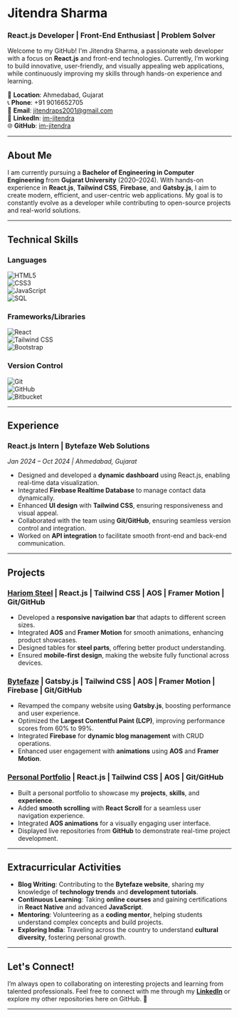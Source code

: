 # Jitendra Sharma

### React.js Developer | Front-End Enthusiast | Problem Solver

Welcome to my GitHub! I'm Jitendra Sharma, a passionate web developer with a focus on **React.js** and front-end technologies. Currently, I’m working to build innovative, user-friendly, and visually appealing web applications, while continuously improving my skills through hands-on experience and learning.

📍 **Location**: Ahmedabad, Gujarat  
📞 **Phone**: +91 9016652705  
📧 **Email**: jitendraps2001@gmail.com  
🔗 **LinkedIn**: [im-jitendra](https://linkedin.com/in/im-jitendra)  
🌐 **GitHub**: [im-jitendra](https://github.com/im-jitendra)

---

## About Me

I am currently pursuing a **Bachelor of Engineering in Computer Engineering** from **Gujarat University** (2020–2024). With hands-on experience in **React.js**, **Tailwind CSS**, **Firebase**, and **Gatsby.js**, I aim to create modern, efficient, and user-centric web applications. My goal is to constantly evolve as a developer while contributing to open-source projects and real-world solutions.

---

## Technical Skills

### **Languages**
![HTML5](https://img.shields.io/badge/HTML5-%23E34F26.svg?&style=for-the-badge&logo=html5&logoColor=white)  
![CSS3](https://img.shields.io/badge/CSS3-%231572B6.svg?&style=for-the-badge&logo=css3&logoColor=white)  
![JavaScript](https://img.shields.io/badge/JavaScript-%23F7DF1E.svg?&style=for-the-badge&logo=javascript&logoColor=white)  
![SQL](https://img.shields.io/badge/SQL-%234479A1.svg?&style=for-the-badge&logo=sql&logoColor=white)

### **Frameworks/Libraries**
![React](https://img.shields.io/badge/React-%23282C34.svg?&style=for-the-badge&logo=react&logoColor=61DAFB)  
![Tailwind CSS](https://img.shields.io/badge/Tailwind_CSS-%2338B2AC.svg?&style=for-the-badge&logo=tailwindcss&logoColor=white)  
![Bootstrap](https://img.shields.io/badge/Bootstrap-%238B44AD.svg?&style=for-the-badge&logo=bootstrap&logoColor=white)

### **Version Control**
![Git](https://img.shields.io/badge/Git-%23F05032.svg?&style=for-the-badge&logo=git&logoColor=white)  
![GitHub](https://img.shields.io/badge/GitHub-%23121011.svg?&style=for-the-badge&logo=github&logoColor=white)  
![Bitbucket](https://img.shields.io/badge/Bitbucket-%2300479C.svg?&style=for-the-badge&logo=bitbucket&logoColor=white)

---

## Experience

### **React.js Intern** | Bytefaze Web Solutions  
*Jan 2024 – Oct 2024 | Ahmedabad, Gujarat*

- Designed and developed a **dynamic dashboard** using React.js, enabling real-time data visualization.  
- Integrated **Firebase Realtime Database** to manage contact data dynamically.  
- Enhanced **UI design** with **Tailwind CSS**, ensuring responsiveness and visual appeal.  
- Collaborated with the team using **Git/GitHub**, ensuring seamless version control and integration.  
- Worked on **API integration** to facilitate smooth front-end and back-end communication.

---

## Projects

### [**Hariom Steel**](#) | **React.js | Tailwind CSS | AOS | Framer Motion | Git/GitHub**  
- Developed a **responsive navigation bar** that adapts to different screen sizes.  
- Integrated **AOS** and **Framer Motion** for smooth animations, enhancing product showcases.  
- Designed tables for **steel parts**, offering better product understanding.  
- Ensured **mobile-first design**, making the website fully functional across devices.

### [**Bytefaze**](#) | **Gatsby.js | Tailwind CSS | AOS | Framer Motion | Firebase | Git/GitHub**  
- Revamped the company website using **Gatsby.js**, boosting performance and user experience.  
- Optimized the **Largest Contentful Paint (LCP)**, improving performance scores from 60% to 99%.  
- Integrated **Firebase** for **dynamic blog management** with CRUD operations.  
- Enhanced user engagement with **animations** using **AOS** and **Framer Motion**.

### [**Personal Portfolio**](#) | **React.js | Tailwind CSS | AOS | Git/GitHub**  
- Built a personal portfolio to showcase my **projects**, **skills**, and **experience**.  
- Added **smooth scrolling** with **React Scroll** for a seamless user navigation experience.  
- Integrated **AOS animations** for a visually engaging user interface.  
- Displayed live repositories from **GitHub** to demonstrate real-time project development.

---

## Extracurricular Activities

- **Blog Writing**: Contributing to the **Bytefaze website**, sharing my knowledge of **technology trends** and **development tutorials**.  
- **Continuous Learning**: Taking **online courses** and gaining certifications in **React Native** and advanced **JavaScript**.  
- **Mentoring**: Volunteering as a **coding mentor**, helping students understand complex concepts and build projects.  
- **Exploring India**: Traveling across the country to understand **cultural diversity**, fostering personal growth.

---

## Let's Connect!

I’m always open to collaborating on interesting projects and learning from talented professionals. Feel free to connect with me through my **[LinkedIn](https://linkedin.com/in/im-jitendra)** or explore my other repositories here on GitHub. 🚀

---

